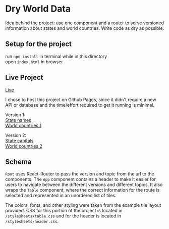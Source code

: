 # Dry World Data

Idea behind the project: use one component and a router to serve versioned information about states and world countries. Write code as dry as possible.

## Setup for the project

run `npm install` in terminal while in this directory   
open `index.html` in browser

## Live Project
[Live][live]

I chose to host this project on Github Pages, since it didn't require a new API or database and the time/effort required to get it running is minimal.

Version 1:   
[State names][n1]   
[World countries 1][w1]

Version 2:   
[State capitals][n2]   
[World countries 2][w2]

[live]: https://lewhitley.github.io/DryWorldData/#/
[n1]: https://lewhitley.github.io/DryWorldData/#/v1/topics/national
[n2]: https://lewhitley.github.io/DryWorldData/#/v2/topics/national
[w1]: https://lewhitley.github.io/DryWorldData/#/v1/topics/world
[w2]: https://lewhitley.github.io/DryWorldData/#/v2/topics/world

## Schema

`Root` uses React-Router to pass the version and topic from the url to the components. The `App` component contains a header to make it easier for users to navigate between the different versions and different topics. It also wraps the `Table` component, where the correct information for the route is selected and represented in an unordered list of tiles.

The colors, fonts, and other styling were taken from the example tile layout provided. CSS for this portion of the project is located in `/stylesheets/table.css` and for the header is located in `/stylesheets/header.css`.
